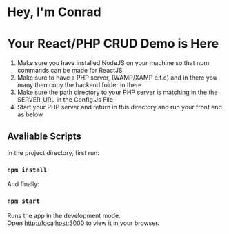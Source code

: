 # Hey, I'm Conrad 

# Your React/PHP CRUD Demo is Here

1. Make sure you have installed NodeJS on your machine so that npm commands
can be made for ReactJS
2. Make sure to have a PHP server, (WAMP/XAMP e.t.c) and in there 
you many then copy the backend folder in there
3. Make sure the path directory to your PHP server is matching 
in the the SERVER_URL in the Config.Js File
4. Start your PHP server and return in this directory and 
run your front end as below

## Available Scripts


In the project directory, first run:
### `npm install`

And finally:

### `npm start`

Runs the app in the development mode.\
Open [http://localhost:3000](http://localhost:3000) to view it in your browser.

